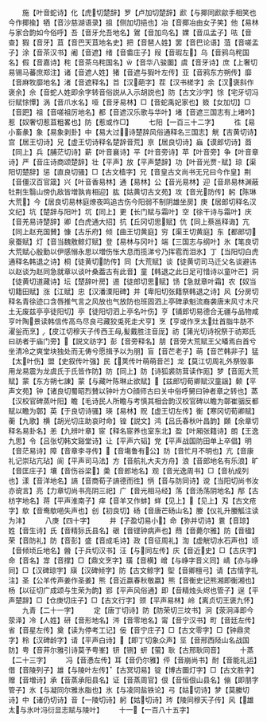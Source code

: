 <!-- { "loadSidebar": true } -->
　　施【叶音蛇诗】化【虎切楚辞】罗【卢加切楚辞】歋【与揶同歋歈手相笑也今作揶揄】牺【音沙慈湖语录】抯【侧加切挹也】冶【音揶冶由女子笑】他【易林与家合韵如今俗呼】吾【音牙允吾地名】鴐【音加鸟名】婐【音瓜孟子】呿【音查】猳【音牙】苴【音巴天苴地名史】把【音琶人姓】罢【音巴论语】菹【音嗟孟子】涂【音茶汉书】阇【音遮】绪【音畬庄子】叚【音瑕左】乌【音鸦乌秺国名】假【音嘉诗】秺【音茶乌秺国名】【音华八骏圗】虞【音牙诗】庶【上奢切易锡马蕃庶郑注】诸【音遮人姓】猪【音遮与猳叶左传】亚【音鸦东方朔传】靡【音麻牧靡地名】渚【音遮释名】苩【汉葩字】茬【汉书槎字】余【汉褒斜作褒余】佘【音蛇人姓即余字转音俗説从入示胡説也】防【古文沙字】悇【宅牙切冯衍赋悇憛】涡【音爪水名】哑【音牙易林】□【音蛇禹妃家也】笯【女加切】□【音跁】祖【音嗟祖厉地名】都【音遮汉乐歌与华叶】堵【音遮三国志有上堵吟】惹【奴奢切惹苴粗畧也】防【惹或作□】
　　七阳【一百三十二字】
　　徃【易小畜彖】象【易象剥卦】中【易大过诗楚辞风俗通释名三国志】觥【吉黄切诗】宫【居王切诗】兄【虚王切诗释名楚辞音荒】亰【居良切诗】蝱【谟郎切诗】莔【同上】兵【脯茫切诗】薪【叶音襄诗】平【叶音旁诗】苹【叶音旁】争【叶音章诗】严【音庄诗商颂楚辞】壮【平声】放【平声楚辞】功【叶音光贾赋】琼【渠阳切楚辞】惩【直良切骚】□【古文樯字】兄【音皇古文尚书无兄曰今作皇】荆【音僵汉百官箴】兴【叶音香易林】通【易林】公【音光易林】迎【音昻易林渊蔽牡荆生翳山傍仇敌皆増孰肯相迎】肱【姑黄切古文苑】攻【音光防传】躬【陈琳大荒】今【居良切易林庭燎夜鸣追古伤今阳弱不制阴雄坐房】庚【居郎切释名汉文纪】坑【楚辞与阳叶】坈【同上】更【长门赋与霜叶】空【徐干诗与霜叶】庆【音羌易诗楚辞】卿【白虎通大招】抗【丘冈切思赋】伉【同上蔡邕释诲】亢【同上赵充国賛】慷【古乐府】倾【曲王切黄庭】穷【渠王切黄庭】东【都郎切泉蚕赋】灯【音当魏敫鲸灯赋】登【易林与冈叶】端【三国志与纲叶】氷【笔良切大荒赋心殷勤以伊感愵永思以増伤怅大息而揽涕兮乃挥雹而泪氷】丁【当阳切白虎通释名韩退之诗】桐【徒黄切防传】同【大荒赋】谈【徒黄切司马迁父名谈避讳以赵谈为赵同急就章以谈叶桑葢古有此音】童【韩退之此日足可惜诗以童叶芒】洞【徒黄切道藏诗】坛【楚辞叶房】逷【徒郎切思赋】饧【急就章叶霜】农【奴当切籍田赋】涨【江赋】忠【汉潘溧阳碑】并【卑阳切张籍祭韩退之诗】风【分房切释名青徐迹口含唇推气言之风放也气放防也班固泗上亭碑承魁流裔袭唐末风寸木尺土无废兹亭亭徒阳切】亭【徒阳切泗上亭名叶伤】亨【铺郎切易德合无疆与品物咸亨叶陶景读韩信传高鸟尽良弓藏狡兎死走犬亨】烹【亨或作烹太灶首脂牛肪不濯釡而烹】【皮江切穆天子传西王母髪戴胜注音厐】祊【蒲光切诗祝祭于祊郑氏曰祊者于庙门旁】【説文祊字】彭【音旁释名】朋【音旁大荒赋王父皤焉白首兮坐清冷之爽堂块独处而无俦兮愿揖予以为朋】盲【音芒老子】萌【音芒韩非子】猛【太叶伤】盟【史叙传叶强】民【荚传叶萌萌音芒】龙【莫江切周礼外祭毁事用龙易震为龙虞氏于氏皆作防】防【同上】防【诗狐裘防茸读作厖】梦【音厖大荒赋】蒙【东方朔七諌】蒙【与藏叶陈琳止欲赋】【兹郎切荀卿赋汉童謡】颡【平声文苑】钟【诸良切蜀昭烈賛以钟叶方○顔师古曰关中俗呼舅曰钟者章之转也】蒸【汉校官碑蒸叶阳】瞻【毛诗民人所瞻与考慎其相合韵汉校官碑以瞻为鄣崔骃反都赋以瞻为鄣】英【于良切诗骚】瑛【易林】贶【虚王切左传】衡【寒冈切荀卿赋】蘅【九歌】横【胡光切庄助哀时命】锽【説文】鸿【吕氏春秋叶昌韵】頥【余章切释名易卦名】恙【九辨叶章】宧【释名宧养也室东北】盈【叶厢张籍诗】朗【王逸九思】令【吕张切韩文谿堂诗】让【平声六韬】党【平声战国防田单上卒倡】明【音茫易诗】障【音章李寻传】【音塲鲁有公】防【音忙月不明也】亢【音康礼记崇玷亢玷】阆【平声司马法】方【音航礼大夫方舟】浪【音郎地名有乐浪】旷【音匡庄子】壤【音伤谷梁】羮【音郎地名】观【音光逸周书】□【音杭成列也】漾【音洋地名】謪【音商荀子謪德而徃】怲【音与防同诗】谠【当阳切尚书汝亦谠言】亮【力章切尚书亮阴三祀】广【音光相马经】荡【音汤荡阴地名】邴【古枋字地名】蒋【平声淮南子】痒【音羊又作蚌】蛘【见上】【见上】刄【古文疮字】歍【音鸯歍唈失声也】创【初良切】砀【音唐芒砀山名】媵【仪礼升媵觚注读为沣】
　　八庚【四十字】
　　井【子盈切易小】命【弥并切诗】睘【音琼】姓【音生诗】氏【音精狋氏县名】硍【音铿钟病声也】蕄【音薨尔雅】防【音楹】荣【音防礼】防【音彭】盛【音成毛诗】政【音征周礼】渹【虚觥切水石声也】顷【音倾顷丘地名】醟【于兵切汉书】汪【与同左传】庆【音近史】□【古庆字】命【音名】牚【音撑】□【鼎文烹字】璜【音横】嶒【与峥字音义同】崝【亦与峥同】□【汉碑琼字】廎【汉碑倾字】防【古文鲸字】堲【音卿檀弓】请【古情字礼注】圣【公羊传声姜作圣姜】熊【音近嬴春秋敬嬴】熊【音衡史记熊湘即衡湘也】杨【以征切广成颂与生荣为韵】郢【平声风俗通】即【音精烛头烬也管子】逞【平声楚辞】□【仓庚切庄子】□【古文行字】颈【平声易林】岭【离贞切王褒九怀】
　　九青【二十一字】
　　定【唐丁切诗】防【防荣切三坟书】泂【荥泂泽即今荥泽】冷【人姓】研【音形地名】涔【音零地名】甯【音宁汉书】町【音廷左传】省【音星左传】奠【读为停考工记】佞【音宁庄子】□【古文零字】□【钟鼎灵字】秢【汉碑龄字】请【平声白诗】【即丁切象众声】巠【音邢西陉山名战国防】甹【音茾尔雅引诗莫予甹峯】钘【铏】蚈【萤】耿【古邢耿同音】
　　十蒸【二十三字】
　　冯【音慿左传】耳【音仍尔雅】伻【音崩尚书】耐【音能礼运】借【音陵列子】雄【与陵叶左传】【古冥切易】锭【博古圗灯字】□【古文胜字】赠【音増诗】承【音蒸承阳县名】证【音蒸周官】佷【音恒佷山县名】傰【即朋字管子】氷【与凝同尔雅氷脂也】氷【与凌同盐铁论】弓【姑切诗】梦【莫縢切诗】中【诸仍切诗】音【一陵切诗】躬【姑切诗】琌【陵同穆天子传】风【雄太与氷叶冯衍显志赋与陵叶】
　　十一【一百八十五字】
